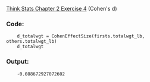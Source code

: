[Think Stats Chapter 2 Exercise 4](http://greenteapress.com/thinkstats2/html/thinkstats2003.html#toc24) (Cohen's d)

### Code:
```python3
    d_totalwgt = CohenEffectSize(firsts.totalwgt_lb, others.totalwgt_lb)
    d_totalwgt 
```
### Output:
```
    -0.088672927072602
```
